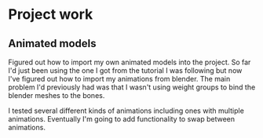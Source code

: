 # Project work
## Animated models
Figured out how to import my own animated models into the project. So far I'd just been using the one I got from the tutorial I was following but now I've figured out how to import my animations from blender. The main problem I'd previously had was that I wasn't using weight groups to bind the blender meshes to the bones.

I tested several different kinds of animations including ones with multiple animations. Eventually I'm going to add functionality to swap between animations.
